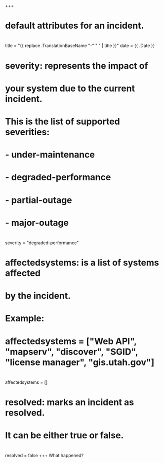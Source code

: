 +++
# default attributes for an incident.
#
title = "{{ replace .TranslationBaseName "-" " " | title }}"
date = {{ .Date }}

# severity: represents the impact of
# your system due to the current incident.
# This is the list of supported severities:
#
# - under-maintenance
# - degraded-performance
# - partial-outage
# - major-outage
#
severity = "degraded-performance"

# affectedsystems: is a list of systems affected
# by the incident.
# Example:
# affectedsystems = ["Web API", "mapserv", "discover", "SGID", "license manager", "gis.utah.gov"]
#
affectedsystems = []

# resolved: marks an incident as resolved.
# It can be either true or false.
#
resolved = false
+++
What happened?

